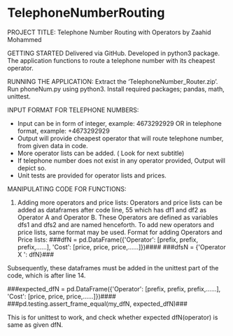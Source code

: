 # TelephoneNumberRouting
PROJECT TITLE: Telephone Number Routing with Operators by Zaahid Mohammed

GETTING STARTED
Delivered via GitHub.
Developed in python3 package.
The application functions to route a telephone number with its cheapest operator. 

RUNNING THE APPLICATION: 
Extract the ‘TelephoneNumber_Router.zip’.
Run phoneNum.py using python3.
Install required packages; pandas, math, unittest.

INPUT FORMAT FOR TELEPHONE NUMBERS:
* Input can be in form of integer, example: 4673292929 OR in telephone format, example: +4673292929
* Output will provide cheapest operator that will route telephone number, from given data in code. 
* More operator lists can be added. ( Look for next subtitle) 
* If telephone number does not exist in any operator provided, Output will depict so. 
* Unit tests are provided for operator lists and prices. 


MANIPULATING CODE FOR FUNCTIONS:
1. Adding more operators and price lists:
Operators and price lists can be added as dataframes after code line, 55 which has df1 and df2 as Operator A and Operator B. These Operators are defined as variables dfs1 and dfs2 and are named henceforth. 
To add new operators and price lists, same format may be used. 
Format for adding Operators and Price lists:
###dfN = pd.DataFrame({'Operator': [prefix, prefix, prefix,......], 'Cost': [price, price, price,......]})####
###dfsN = {'Operator X ': dfN}###

Subsequently, these dataframes must be added in the unittest part of the code, which is after line 14. 

###expected_dfN = pd.DataFrame({'Operator': [prefix, prefix, prefix,......], 'Cost': [price, price, price,......]})####
###pd.testing.assert_frame_equal(my_dfN, expected_dfN)###

This is for unittest to work, and check whether expected dfN(operator) is same as given dfN. 
